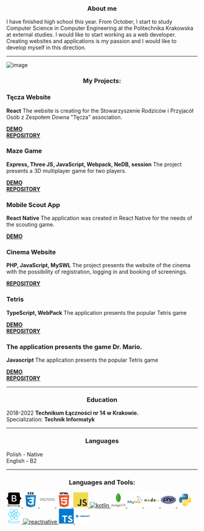 <h3 align="center">About me</h3>
<p align="left">
I have finished high school this year. From October, I start
to study Computer Science in Computer Engineering at
the Politechnika Krakowska at external studies. I would
like to start working as a web developer. Creating websites
and applications is my passion and I would like to develop
myself in this direction.
<p>
<hr> 

![image]({https://www.linkedin.com/in/mi%C5%82osz-rzyczniak-b68175253/})

<h3 align="center">My Projects:</h3>

<h3 align="left">Tęcza Website</h3>
<p align="left"><b>React</b>
The website is creating for the Stowarzyszenie Rodziców
i Przyjacół Osób z Zespołem Downa "Tęcza" association.</p>
<b><a href="https://tecza-testpage.netlify.app/">DEMO</a></b> </br>
<b><a href="https://github.com/Rzyczu/tecza-page">REPOSITORY</a></b>

<h3 align="left">Maze Game</h3>
<p align="left"><b>Express, Three JS, JavaScript, Webpack, NeDB, session</b>
The project presents a 3D multiplayer game for two players.</p>
<b><a href="https://labirintum.herokuapp.com/">DEMO</a></b></br>
<b><a href="https://github.com/Rzyczu/Labirintum">REPOSITORY</a></b>

<h3 align="left">Mobile Scout App</h3>
<p align="left"><b>React Native</b>
The application was created in React Native for the needs of the scouting game.
</p>
<b><a href="https://github.com/Rzyczu/zbiorka_DMB/">DEMO</a></b></br>

<h3 align="left">Cinema Website</h3>
<p align="left"><b>PHP, JavaScript, MySWL</b>
The project presents the website of the cinema with the possibility of registration, logging in and booking of screenings.</p>
<!-- <b><a href="https://labirintum.herokuapp.com/">DEMO</a></b></br> -->
<b><a href="https://github.com/Rzyczu/Cinema">REPOSITORY</a></b>

<h3 align="left">Tetris</h3>
<p align="left"><b>TypeScript, WebPack</b>
The application presents the popular Tetris game</p>
<b><a href="https://rzyczu.github.io/Tetris/">DEMO</a></b></br>
<b><a href="https://github.com/Rzyczu/Tetris">REPOSITORY</a></b>

<h3 align="left">The application presents the game Dr. Mario.</h3>
<p align="left"><b>Javascript</b>
The application presents the popular Tetris game</p>
<b><a href="https://rzyczu.github.io/dr-Mario/">DEMO</a></b></br>
<b><a href="https://github.com/Rzyczu/dr-Mario">REPOSITORY</a></b>
<hr> 

<h3 align="center">Education</h3>
<p align="left">
2018-2022 <b>
Technikum Łączności nr 14
w Krakowie. </b></br>
Specialization: <b>
Technik Informatyk </b>
</p><hr> 

<h3 align="center">Languages</h3>
<p align="left">
Polish - Native </br>
English - B2 </br>
</p><hr> 

<h3 align="center">Languages and Tools:</h3>
<p align="left"> <a href="https://getbootstrap.com" target="_blank" rel="noreferrer"> <img src="https://raw.githubusercontent.com/devicons/devicon/master/icons/bootstrap/bootstrap-plain-wordmark.svg" alt="bootstrap" width="40" height="40"/> </a> <a href="https://www.w3schools.com/css/" target="_blank" rel="noreferrer"> <img src="https://raw.githubusercontent.com/devicons/devicon/master/icons/css3/css3-original-wordmark.svg" alt="css3" width="40" height="40"/> </a> <a href="https://expressjs.com" target="_blank" rel="noreferrer"> <img src="https://raw.githubusercontent.com/devicons/devicon/master/icons/express/express-original-wordmark.svg" alt="express" width="40" height="40"/> </a> <a href="https://www.w3.org/html/" target="_blank" rel="noreferrer"> <img src="https://raw.githubusercontent.com/devicons/devicon/master/icons/html5/html5-original-wordmark.svg" alt="html5" width="40" height="40"/> </a> <a href="https://developer.mozilla.org/en-US/docs/Web/JavaScript" target="_blank" rel="noreferrer"> <img src="https://raw.githubusercontent.com/devicons/devicon/master/icons/javascript/javascript-original.svg" alt="javascript" width="40" height="40"/> </a> <a href="https://kotlinlang.org" target="_blank" rel="noreferrer"> <img src="https://www.vectorlogo.zone/logos/kotlinlang/kotlinlang-icon.svg" alt="kotlin" width="40" height="40"/> </a> <a href="https://www.mongodb.com/" target="_blank" rel="noreferrer"> <img src="https://raw.githubusercontent.com/devicons/devicon/master/icons/mongodb/mongodb-original-wordmark.svg" alt="mongodb" width="40" height="40"/> </a> <a href="https://www.mysql.com/" target="_blank" rel="noreferrer"> <img src="https://raw.githubusercontent.com/devicons/devicon/master/icons/mysql/mysql-original-wordmark.svg" alt="mysql" width="40" height="40"/> </a> <a href="https://nodejs.org" target="_blank" rel="noreferrer"> <img src="https://raw.githubusercontent.com/devicons/devicon/master/icons/nodejs/nodejs-original-wordmark.svg" alt="nodejs" width="40" height="40"/> </a> <a href="https://www.php.net" target="_blank" rel="noreferrer"> <img src="https://raw.githubusercontent.com/devicons/devicon/master/icons/php/php-original.svg" alt="php" width="40" height="40"/> </a> <a href="https://www.python.org" target="_blank" rel="noreferrer"> <img src="https://raw.githubusercontent.com/devicons/devicon/master/icons/python/python-original.svg" alt="python" width="40" height="40"/> </a> <a href="https://reactjs.org/" target="_blank" rel="noreferrer"> <img src="https://raw.githubusercontent.com/devicons/devicon/master/icons/react/react-original-wordmark.svg" alt="react" width="40" height="40"/> </a> <a href="https://reactnative.dev/" target="_blank" rel="noreferrer"> <img src="https://reactnative.dev/img/header_logo.svg" alt="reactnative" width="40" height="40"/> </a> <a href="https://www.typescriptlang.org/" target="_blank" rel="noreferrer"> <img src="https://raw.githubusercontent.com/devicons/devicon/master/icons/typescript/typescript-original.svg" alt="typescript" width="40" height="40"/> </a> <a href="https://webpack.js.org" target="_blank" rel="noreferrer"> <img src="https://raw.githubusercontent.com/devicons/devicon/d00d0969292a6569d45b06d3f350f463a0107b0d/icons/webpack/webpack-original-wordmark.svg" alt="webpack" width="40" height="40"/> </a> </p>
